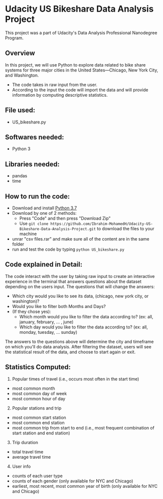 # Udacity US Bikeshare Data Analysis Project

This project was a part of Udacity's Data Analysis Professional Nanodegree Program.

## Overview
In this project, we will use Python to explore data related to bike share systems for three major cities in the United States—Chicago, New York City, and Washington.

- The code takes in raw input from the user.
- According to the input the code will import the data and will provide information by computing descriptive statistics.

## File used:
- US_bikeshare.py

## Softwares needed:
- Python 3

## Libraries needed:
- pandas
- time

## How to run the code:
 - Download and install [Python 3.7](https://www.python.org/downloads/)
 - Download by one of 2 methods:
   - Press "Code" and then press "Download Zip"
   - Use `git clone https://github.com/Ibrahim-MohamedH/Udacity-US-Bikeshare-Data-Analysis-Project.git` to download the files to your machine
 - unrar "csv files.rar" and make sure all of the content are in the same folder
 - run and test the code by typing `python US_bikeshare.py`

## Code explained in Detail:
The code interact with the user by taking raw input to create an interactive experience in the terminal that answers questions about the dataset depending on the users input.
The questions that will change the answers:
 
 - Which city would you like to see its data, (chicago, new york city, or washington)?
 - Would you like to filter both Months and Days?
 - (If they chose yes):
      - Which month would you like to filter the data according to? (ex: all, january, february, ... , june)
      - Which day would you like to filter the data according to? (ex: all, monday, tuesday, ... sunday)

The answers to the questions above will determine the city and timeframe on which you'll do data analysis. After filtering the dataset, users will see the statistical result of the data, and choose to start again or exit.

## Statistics Computed:

1. Popular times of travel (i.e., occurs most often in the start time)

- most common month
- most common day of week
- most common hour of day

2. Popular stations and trip

- most common start station
- most common end station
- most common trip from start to end (i.e., most frequent combination of start station and end station)

3. Trip duration

- total travel time
- average travel time

4. User info

- counts of each user type
- counts of each gender (only available for NYC and Chicago)
- earliest, most recent, most common year of birth (only available for NYC and Chicago)
 
